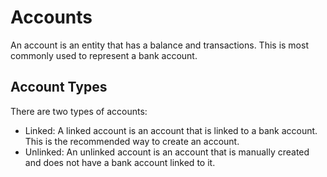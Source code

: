 # Accounts

An account is an entity that has a balance and transactions. This is most commonly used to represent a bank account.

## Account Types

There are two types of accounts:

- Linked: A linked account is an account that is linked to a bank account. This is the recommended way to create an account.
- Unlinked: An unlinked account is an account that is manually created and does not have a bank account linked to it.
